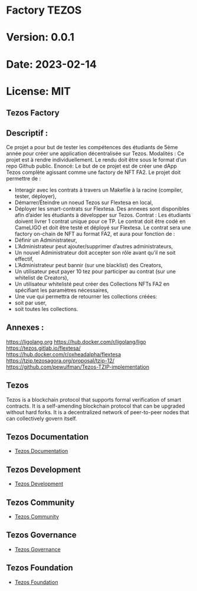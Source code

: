 # Factory TEZOS
# Version: 0.0.1
# Date: 2023-02-14
# License: MIT

## Tezos Factory

## Descriptif :
Ce projet a pour but de tester les compétences des étudiants de 5ème année pour créer une
application décentralisée sur Tezos.
Modalités :
Ce projet est à rendre individuellement.
Le rendu doit être sous le format d’un repo Github public.
Enoncé:
Le but de ce projet est de créer une dApp Tezos complète agissant comme une factory de NFT FA2.
Le projet doit permettre de :
- Interagir avec les contrats à travers un Makefile à la racine (compiler, tester, déployer),
- Démarrer/Éteindre un noeud Tezos sur Flextesa en local,
- Déployer les smart-contrats sur Flextesa.
Des annexes sont disponibles afin d’aider les étudiants à développer sur Tezos.
Contrat :
Les étudiants doivent livrer 1 contrat unique pour ce TP.
Le contrat doit être codé en CameLIGO et doit être testé et déployé sur Flextesa.
Le contrat sera une factory on-chain de NFT au format FA2, et aura pour fonction de :
- Définir un Administrateur,
- L’Administrateur peut ajouter/supprimer d’autres administrateurs,
- Un nouvel Administrateur doit accepter son rôle avant qu’il ne soit effectif,
- L’Administrateur peut bannir (sur une blacklist) des Creators,
- Un utilisateur peut payer 10 tez pour participer au contrat (sur une whitelist de Creators),
- Un utilisateur whitelisté peut créer des Collections NFTs FA2 en spécifiant les paramètres
nécessaires,
- Une vue qui permettra de retourner les collections créées:
- soit par user,
- soit toutes les collections.


## Annexes :
https://ligolang.org
https://hub.docker.com/r/ligolang/ligo
https://tezos.gitlab.io/flextesa/
https://hub.docker.com/r/oxheadalpha/flextesa
https://tzip.tezosagora.org/proposal/tzip-12/
https://github.com/pewulfman/Tezos-TZIP-implementation





## Tezos

Tezos is a blockchain protocol that supports formal verification of smart contracts. It is a self-amending blockchain protocol that can be upgraded without hard forks. It is a decentralized network of peer-to-peer nodes that can collectively govern itself.

## Tezos Documentation

- [Tezos Documentation](https://tezos.gitlab.io/introduction/index.html)


## Tezos Development

- [Tezos Development](https://tezos.gitlab.io/introduction/howtoget.html)


## Tezos Community

- [Tezos Community](https://tezos.gitlab.io/community/index.html)


## Tezos Governance

- [Tezos Governance](https://tezos.gitlab.io/governance/index.html)


## Tezos Foundation

- [Tezos Foundation](https://tezos.foundation/)



